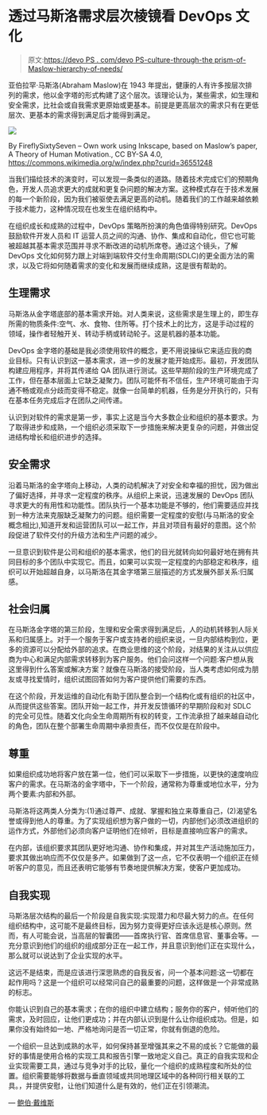 # 透过马斯洛需求层次棱镜看 DevOps 文化

> 原文:[https://devo PS . com/devo PS-culture-through-the prism-of-Maslow-hierarchy-of-needs/](https://devops.com/devops-culture-through-the-prism-of-maslows-hierarchy-of-needs/)

亚伯拉罕·马斯洛(Abraham Maslow)在 1943 年提出，健康的人有许多按层次排列的需求，他以金字塔的形式构建了这个层次。该理论认为，某些需求，如生理和安全需求，比社会或自我需求更原始或更基本。前提是更高层次的需求只有在更低层次、更基本的需求得到满足后才能得到满足。

![](../Images/cff3d026e9bf0cac087f4d7e718ae333.png)

By FireflySixtySeven – Own work using Inkscape, based on Maslow’s paper, A Theory of Human Motivation., CC BY-SA 4.0, https://commons.wikimedia.org/w/index.php?curid=36551248

当我们描绘技术的演变时，可以发现一条类似的道路。随着技术完成它们的预期角色，开发人员追求更大的成就和更复杂问题的解决方案。这种模式存在于技术发展的每一个新阶段，因为我们被驱使去满足更高的动机。随着我们的工作越来越依赖于技术能力，这种情况现在也发生在组织结构中。

在组织成长和成熟的过程中，DevOps 策略所扮演的角色值得特别研究。DevOps 鼓励软件开发人员和 IT 运营人员之间的沟通、协作、集成和自动化，但它也可能被超越其基本需求范围并寻求不断改进的动机所席卷。通过这个镜头，了解 DevOps 文化如何努力跟上对端到端软件交付生命周期(SDLC)的更全面方法的需求，以及它将如何随着需求的变化和发展而继续成熟，这是很有帮助的。

## **生理需求**

马斯洛从金字塔底部的基本需求开始。对人类来说，这些需求是生理上的，即生存所需的物质条件:空气、水、食物、住所等。打个技术上的比方，这是手动过程的领域，操作者轻触开关、转动手柄或转动轮子。这是机器的基本功能。

DevOps 金字塔的基础是我必须使用软件的概念，更不用说操纵它来适应我的商业目标。只有认识到这一基本需求，进一步的发展才能开始成形。最初，开发团队构建应用程序，并将其传递给 QA 团队进行测试。这些早期阶段的生产环境完成了工作，但在基本层面上它缺乏凝聚力。团队可能怀有不信任，生产环境可能由于沟通不畅或观点分歧而变得不稳定。就像一台简单的机器，任务是分开执行的，只有在基本任务完成后才在团队之间传递。

认识到对软件的需求是第一步，事实上这是当今大多数企业和组织的基本要求。为了取得进步和成熟，一个组织必须采取下一步措施来解决更复杂的问题，并做出促进结构增长和组织进步的选择。

## **安全需求**

沿着马斯洛的金字塔向上移动，人类的动机解决了对安全和幸福的担忧，因为做出了偏好选择，并寻求一定程度的秩序。从组织上来说，迅速发展的 DevOps 团队寻求更大的有用性和功能性。团队执行一个基本功能是不够的，他们需要适应并找到一种方法来克服缺乏凝聚力的问题。组织需要一定程度的安慰(与马斯洛的安全概念相比),知道开发和运营团队可以一起工作，并且对项目有最好的意图。这个阶段促进了软件交付的升级方法和生产问题的减少。

一旦意识到软件是公司和组织的基本需求，他们的目光就转向如何最好地在拥有共同目标的多个团队中实现它。而且，如果可以实现一定程度的内部稳定和秩序，组织可以开始超越自身，以马斯洛在其金字塔第三层描述的方式发展外部关系:归属感。

## **社会归属**

在马斯洛金字塔的第三阶段，生理和安全需求得到满足后，人的动机转移到人际关系和归属感上。对于一个服务于客户或支持者的组织来说，一旦内部结构到位，更多的资源可以分配给外部的追求。在商业思维的这个阶段，对结果的关注从以供应商为中心和满足内部需求转移到为客户服务。他们会问这样一个问题:客户想从我这里得到什么答案或解决方案？就像在马斯洛的接受阶段，当人类考虑如何成为朋友或寻找爱情时，组织试图回答如何为客户提供他们需要的东西。

在这个阶段，开发运维的自动化有助于团队整合到一个结构化或有组织的社区中，从而提供这些答案。团队开始一起工作，并开发反馈循环的早期阶段和对 SDLC 的完全可见性。随着文化向全生命周期所有权的转变，工作流承担了越来越自动化的角色，团队在整个部署生命周期中承担责任，而不仅仅是在阶段中。

## **尊重**

如果组织成功地将客户放在第一位，他们可以采取下一步措施，以更快的速度响应客户的需求。在马斯洛的金字塔中，下一个阶段，通常称为尊重或地位水平，分为两个要素:内部和外部。

马斯洛将这两类人分类为:(1)通过尊严、成就、掌握和独立来尊重自己，(2)渴望名誉或得到他人的尊重。为了实现组织想为客户做的一切，内部他们必须改进组织的运作方式，外部他们必须向客户证明他们在倾听，目标是直接响应客户的需求。

在内部，该组织要求其团队更好地沟通、协作和集成，并对其生产活动施加压力，要求其做出响应而不仅仅是多产。如果做到了这一点，它不仅表明一个组织正在倾听客户的意见，而且还表明它能够有节奏地提供解决方案，使客户更加成功。

## **自我实现**

马斯洛层次结构的最后一个阶段是自我实现:实现潜力和尽最大努力的点。在任何组织结构中，这可能不是最终目标，因为努力变得更好应该永远是核心原则。然而，有人可能会说，当高层的智囊团——首席执行官、首席信息官、董事会等。—充分意识到他们的组织的组成部分正在一起工作，并且意识到他们正在实现什么，那么就可以说达到了企业实现的水平。

这远不是结束，而是应该进行深思熟虑的自我反省，问一个基本问题:这一切都在起作用吗？这是一个组织可以经常问自己的最重要的问题，这样做是一个非常成熟的标志。

你能认识到自己的基本需求；在你的组织中建立结构；服务你的客户，倾听他们的需求，及时回应，让他们更成功；并在内部认识到是什么让你组织成功。但是，如果你没有始终如一地、严格地询问是否一切正常，你就有倒退的危险。

一个组织一旦达到成熟的水平，如何保持甚至增强其来之不易的成长？它能做的最好的事情是使用合格的实现工具和报告引擎一致地定义自己。真正的自我实现和企业实现需要工具，通过与竞争对手的比较，量化一个组织的成熟程度和所处的位置。组织需要能够将数据与垂直领域或共同地理区域中的各种同行相关联的工具。，并提供安慰，让他们知道什么是有效的，他们正在引领潮流。

— [鲍伯·戴维斯](https://devops.com/author/bob-davis/)
